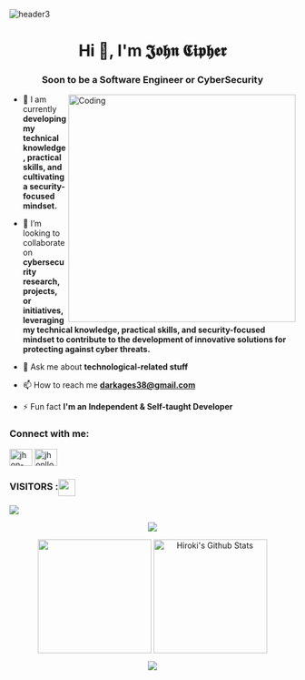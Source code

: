 ![header3](https://github.com/JohnCipher777/JohnCipher777/assets/123635909/82fdb3ac-92c6-4524-9d14-90a5528498fb)
<h1 align="center">Hi 👋, I'm 𝕵𝖔𝖍𝖓 𝕮𝖎𝖕𝖍𝖊𝖗</h1>
<h3 align="center">Soon to be a Software Engineer or CyberSecurity</h3>
<img align="right" alt="Coding" width="400" src="https://media2.giphy.com/media/dWesBcTLavkZuG35MI/giphy.gif">

- 🌱 I am currently **developing my technical knowledge, practical skills, and cultivating a security-focused mindset.**

- 👯 I’m looking to collaborate on **cybersecurity research, projects, or initiatives, leveraging my technical knowledge, practical skills, and security-focused mindset to contribute to the development of innovative solutions for protecting against cyber threats.**

- 💬 Ask me about **technological-related stuff**

- 📫 How to reach me **darkages38@gmail.com**

- ⚡ Fun fact **I'm an Independent & Self-taught Developer**

<h3 align="left">Connect with me:</h3>
<p align="left">
<a href="https://linkedin.com/in/jhon-lloyd-t-cruz-559686263" target="blank"><img align="center" src="https://raw.githubusercontent.com/rahuldkjain/github-profile-readme-generator/master/src/images/icons/Social/linked-in-alt.svg" alt="jhon-lloyd-t-cruz-559686263" height="30" width="40" /></a>
<a href="https://fb.com/jhonlloyd.cruz.758" target="blank"><img align="center" src="https://raw.githubusercontent.com/rahuldkjain/github-profile-readme-generator/master/src/images/icons/Social/facebook.svg" alt="jhonlloyd.cruz.758" height="30" width="40" /></a>
</p>

### VISITORS :<img align="center" height="30px" src="https://profile-counter.glitch.me/ShadowR3aper/count.svg" />

<img align="center" src="https://github-readme-activity-graph.vercel.app/graph?username=JohnCipher777&bg_color=222222&color=ffffff&line=1890ff&point=ffffff&area=true&hide_border=false" />
<p align="center">
<img align="center" src="https://github-profile-trophy.vercel.app/?username=JohnCipher777&theme=darkhub&no-frame=true&column=4&margin-w=36&margin-h=12" />
</p>
<p align="center">
<img align="center" height="200px" src="https://github-readme-stats.vercel.app/api/top-langs/?username=JohnCipher777&langs_count=8&theme=dark&layout=compact&hide=html,scss,makefile,ruby,css,less" />
<img align="center" height="200px" src="https://github-readme-stats-git-masterrstaa-rickstaa.vercel.app/api?username=JohnCipher777&show_icons=true&count_private=true&include_all_commits=true&line_height=25&theme=dark" alt="Hiroki's Github Stats" />
</p>
</p>
<div align="center" style="font-size: 25px;font-weight: 900;">
  <a href="https://github.com/JohnCipher777">
    <img src="https://github-readme-streak-stats.herokuapp.com?user=JohnCipher777&theme=dark" />
  </a>
</div>
</section>
